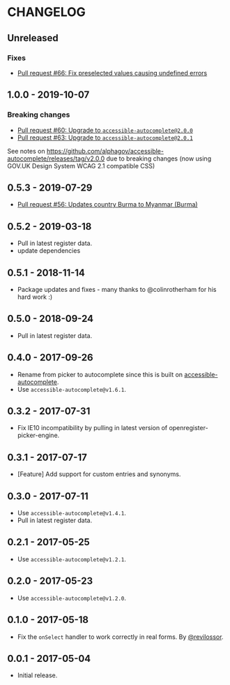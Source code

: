 # CHANGELOG

## Unreleased

### Fixes

- [Pull request #66: Fix preselected values causing undefined errors](https://github.com/alphagov/govuk-country-and-territory-autocomplete/pull/66)

## 1.0.0 - 2019-10-07

### Breaking changes

- [Pull request #60: Upgrade to `accessible-autocomplete@2.0.0`](https://github.com/alphagov/govuk-country-and-territory-autocomplete/pull/60)
- [Pull request #63: Upgrade to `accessible-autocomplete@2.0.1`](https://github.com/alphagov/govuk-country-and-territory-autocomplete/pull/63)

See notes on https://github.com/alphagov/accessible-autocomplete/releases/tag/v2.0.0 due to breaking changes (now using GOV.UK Design System WCAG 2.1 compatible CSS)

## 0.5.3 - 2019-07-29

- [Pull request #56: Updates country Burma to Myanmar (Burma)](https://github.com/alphagov/govuk-country-and-territory-autocomplete/pull/56)

## 0.5.2 - 2019-03-18

- Pull in latest register data.
- update dependencies

## 0.5.1 - 2018-11-14

- Package updates and fixes - many thanks to @colinrotherham for his hard work :)

## 0.5.0 - 2018-09-24

- Pull in latest register data.

## 0.4.0 - 2017-09-26

- Rename from picker to autocomplete since this is built on [accessible-autocomplete](https://github.com/alphagov/accessible-autocomplete).
- Use `accessible-autocomplete@v1.6.1`.

## 0.3.2 - 2017-07-31

- Fix IE10 incompatibility by pulling in latest version of openregister-picker-engine.

## 0.3.1 - 2017-07-17

- [Feature] Add support for custom entries and synonyms.

## 0.3.0 - 2017-07-11

- Use `accessible-autocomplete@v1.4.1`.
- Pull in latest register data.

## 0.2.1 - 2017-05-25

- Use `accessible-autocomplete@v1.2.1`.

## 0.2.0 - 2017-05-23

- Use `accessible-autocomplete@v1.2.0`.

## 0.1.0 - 2017-05-18

- Fix the `onSelect` handler to work correctly in real forms. By [@revilossor](https://github.com/revilossor).

## 0.0.1 - 2017-05-04

- Initial release.
